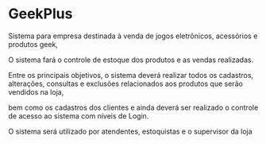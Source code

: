 # GeekPlus


Sistema para empresa destinada à venda de jogos eletrônicos, acessórios e produtos geek, 

O sistema fará o controle de estoque dos produtos e as vendas realizadas.

Entre os principais objetivos, o sistema deverá realizar todos os cadastros, alterações, consultas e exclusões relacionados aos produtos que serão vendidos na loja,

bem como os cadastros dos clientes e ainda deverá ser realizado o controle de acesso ao sistema com níveis de Login. 

O sistema será utilizado por atendentes, estoquistas e o supervisor da loja
